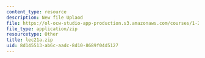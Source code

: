```yaml
---
content_type: resource
description: New file Uplaod
file: https://ol-ocw-studio-app-production.s3.amazonaws.com/courses/1-204-computer-algorithms-in-systems-engineering-spring-2010/8d145513ab6caadc8d108689f04d5127_lec21a.zip
file_type: application/zip
resourcetype: Other
title: lec21a.zip
uid: 8d145513-ab6c-aadc-8d10-8689f04d5127
---
```


